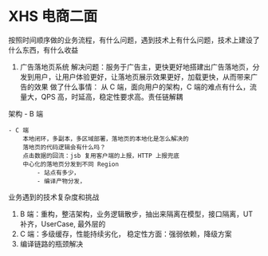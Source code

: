 # XHS 电商二面

按照时间顺序做的业务流程，有什么问题，遇到技术上有什么问题，技术上建设了什么东西，有什么收益

1. 广告落地页系统
解决问题：服务于广告主，更快更好地搭建出广告落地页，分发到用户，让用户体验更好，让落地页展示效果更好，加载更快，从而带来广告的效果
做了什么事情：
从 C 端，面向用户的架构，C 端的难点有什么，流量大，QPS 高，时延高，稳定性要求高。责任链解耦

架构
    - B 端

    - C 端
        本地闭环，多副本，多区域部署，落地页的本地化是怎么解决的
        落地页的代码逻辑会有什么吗？
        点击数据的回流：jsb 复用客户端的上报，HTTP 上报兜底
        中心化的落地页分发到不同 Region
            - 站点有多少，
            - 编译产物分发，
业务遇到的技术复杂度和挑战
1. B 端：重构，整洁架构，业务逻辑散步，抽出来隔离在模型，接口隔离，UT 补齐，UserCase, 最外层的
2. C 端：多级缓存，性能持续劣化，
    稳定性方面：强弱依赖，降级方案
3. 编译链路的瓶颈解决

